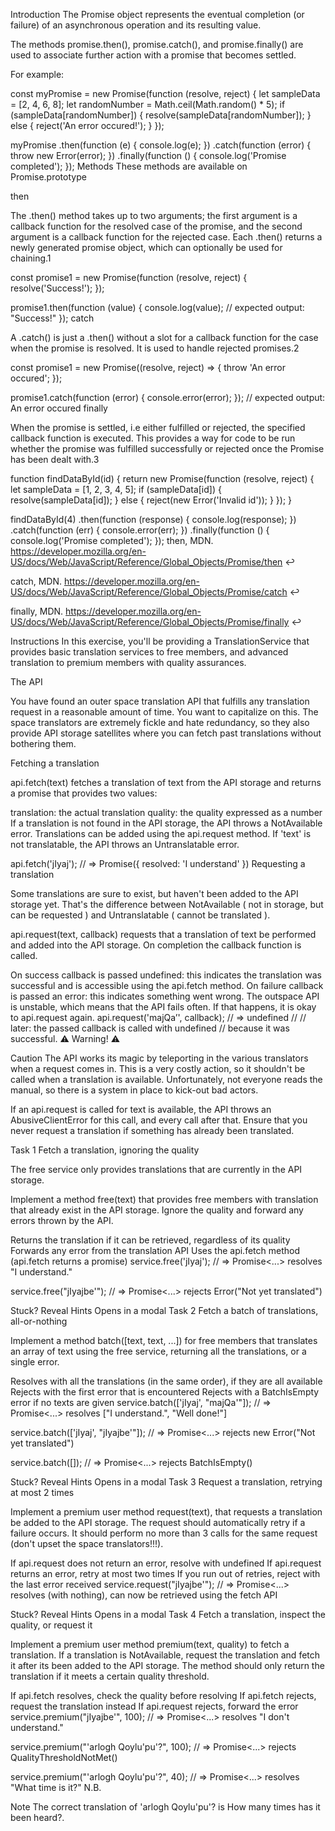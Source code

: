 Introduction
The Promise object represents the eventual completion (or failure) of an asynchronous operation and its resulting value.

The methods promise.then(), promise.catch(), and promise.finally() are used to associate further action with a promise that becomes settled.

For example:

const myPromise = new Promise(function (resolve, reject) {
  let sampleData = [2, 4, 6, 8];
  let randomNumber = Math.ceil(Math.random() * 5);
  if (sampleData[randomNumber]) {
    resolve(sampleData[randomNumber]);
  } else {
    reject('An error occured!');
  }
});

myPromise
  .then(function (e) {
    console.log(e);
  })
  .catch(function (error) {
    throw new Error(error);
  })
  .finally(function () {
    console.log('Promise completed');
  });
Methods
These methods are available on Promise.prototype

then

The .then() method takes up to two arguments; the first argument is a callback function for the resolved case of the promise, and the second argument is a callback function for the rejected case. Each .then() returns a newly generated promise object, which can optionally be used for chaining.1

const promise1 = new Promise(function (resolve, reject) {
  resolve('Success!');
});

promise1.then(function (value) {
  console.log(value);
  // expected output: "Success!"
});
catch

A .catch() is just a .then() without a slot for a callback function for the case when the promise is resolved. It is used to handle rejected promises.2

const promise1 = new Promise((resolve, reject) => {
  throw 'An error occured';
});

promise1.catch(function (error) {
  console.error(error);
});
// expected output: An error occured
finally

When the promise is settled, i.e either fulfilled or rejected, the specified callback function is executed. This provides a way for code to be run whether the promise was fulfilled successfully or rejected once the Promise has been dealt with.3

function findDataById(id) {
  return new Promise(function (resolve, reject) {
    let sampleData = [1, 2, 3, 4, 5];
    if (sampleData[id]) {
      resolve(sampleData[id]);
    } else {
      reject(new Error('Invalid id'));
    }
  });
}

findDataById(4)
  .then(function (response) {
    console.log(response);
  })
  .catch(function (err) {
    console.error(err);
  })
  .finally(function () {
    console.log('Promise completed');
  });
then, MDN. https://developer.mozilla.org/en-US/docs/Web/JavaScript/Reference/Global_Objects/Promise/then ↩

catch, MDN. https://developer.mozilla.org/en-US/docs/Web/JavaScript/Reference/Global_Objects/Promise/catch ↩

finally, MDN. https://developer.mozilla.org/en-US/docs/Web/JavaScript/Reference/Global_Objects/Promise/finally ↩

Instructions
In this exercise, you'll be providing a TranslationService that provides basic translation services to free members, and advanced translation to premium members with quality assurances.

The API

You have found an outer space translation API that fulfills any translation request in a reasonable amount of time. You want to capitalize on this. The space translators are extremely fickle and hate redundancy, so they also provide API storage satellites where you can fetch past translations without bothering them.

Fetching a translation

api.fetch(text) fetches a translation of text from the API storage and returns a promise that provides two values:

translation: the actual translation
quality: the quality expressed as a number
If a translation is not found in the API storage, the API throws a NotAvailable error. Translations can be added using the api.request method. If 'text' is not translatable, the API throws an Untranslatable error.

api.fetch('jIyaj');
// => Promise({ resolved: 'I understand' })
Requesting a translation

Some translations are sure to exist, but haven't been added to the API storage yet. That's the difference between NotAvailable ( not in storage, but can be requested ) and Untranslatable ( cannot be translated ).

api.request(text, callback) requests that a translation of text be performed and added into the API storage. On completion the callback function is called.

On success callback is passed undefined: this indicates the translation was successful and is accessible using the api.fetch method.
On failure callback is passed an error: this indicates something went wrong. The outspace API is unstable, which means that the API fails often. If that happens, it is okay to api.request again.
api.request('majQa’', callback);
// => undefined
//
// later: the passed callback is called with undefined
//        because it was successful.
⚠ Warning! ⚠

Caution
The API works its magic by teleporting in the various translators when a request comes in. This is a very costly action, so it shouldn't be called when a translation is available. Unfortunately, not everyone reads the manual, so there is a system in place to kick-out bad actors.

If an api.request is called for text is available, the API throws an AbusiveClientError for this call, and every call after that. Ensure that you never request a translation if something has already been translated.

Task 1
Fetch a translation, ignoring the quality

The free service only provides translations that are currently in the API storage.

Implement a method free(text) that provides free members with translation that already exist in the API storage. Ignore the quality and forward any errors thrown by the API.

Returns the translation if it can be retrieved, regardless of its quality
Forwards any error from the translation API
Uses the api.fetch method (api.fetch returns a promise)
service.free('jIyaj');
// => Promise<...> resolves "I understand."

service.free("jIyajbe'");
// => Promise<...> rejects Error("Not yet translated")

Stuck? Reveal Hints
Opens in a modal
Task 2
Fetch a batch of translations, all-or-nothing

Implement a method batch([text, text, ...]) for free members that translates an array of text using the free service, returning all the translations, or a single error.

Resolves with all the translations (in the same order), if they are all available
Rejects with the first error that is encountered
Rejects with a BatchIsEmpty error if no texts are given
service.batch(['jIyaj', "majQa'"]);
// => Promise<...> resolves ["I understand.", "Well done!"]

service.batch(['jIyaj', "jIyajbe'"]);
// => Promise<...> rejects new Error("Not yet translated")

service.batch([]);
// => Promise<...> rejects BatchIsEmpty()

Stuck? Reveal Hints
Opens in a modal
Task 3
Request a translation, retrying at most 2 times

Implement a premium user method request(text), that requests a translation be added to the API storage. The request should automatically retry if a failure occurs.
It should perform no more than 3 calls for the same request (don't upset the space translators!!!).

If api.request does not return an error, resolve with undefined
If api.request returns an error, retry at most two times
If you run out of retries, reject with the last error received
service.request("jIyajbe'");
// => Promise<...> resolves (with nothing), can now be retrieved using the fetch API

Stuck? Reveal Hints
Opens in a modal
Task 4
Fetch a translation, inspect the quality, or request it

Implement a premium user method premium(text, quality) to fetch a translation. If a translation is NotAvailable, request the translation and fetch it after its been added to the API storage. The method should only return the translation if it meets a certain quality threshold.

If api.fetch resolves, check the quality before resolving
If api.fetch rejects, request the translation instead
If api.request rejects, forward the error
service.premium("jIyajbe'", 100);
// => Promise<...> resolves "I don't understand."

service.premium("'arlogh Qoylu'pu'?", 100);
// => Promise<...> rejects QualityThresholdNotMet()

service.premium("'arlogh Qoylu'pu'?", 40);
// => Promise<...> resolves "What time is it?"
N.B.

Note
The correct translation of 'arlogh Qoylu'pu'? is How many times has it been heard?.